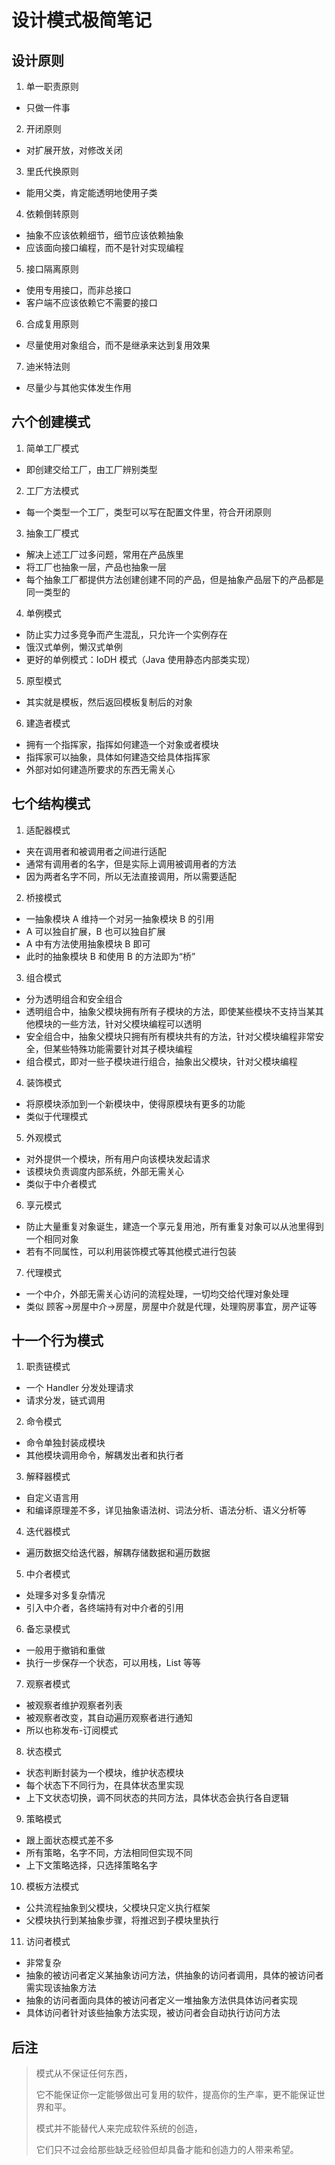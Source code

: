 # 设计模式极简笔记

## 设计原则

1. 单一职责原则
  - 只做一件事
2. 开闭原则
  - 对扩展开放，对修改关闭
3. 里氏代换原则
  - 能用父类，肯定能透明地使用子类
4. 依赖倒转原则
  - 抽象不应该依赖细节，细节应该依赖抽象
  - 应该面向接口编程，而不是针对实现编程
5. 接口隔离原则
  - 使用专用接口，而非总接口
  - 客户端不应该依赖它不需要的接口
6. 合成复用原则
  - 尽量使用对象组合，而不是继承来达到复用效果
7. 迪米特法则
  - 尽量少与其他实体发生作用

## 六个创建模式

1. 简单工厂模式
  - 即创建交给工厂，由工厂辨别类型
2. 工厂方法模式
  - 每一个类型一个工厂，类型可以写在配置文件里，符合开闭原则
3. 抽象工厂模式
  - 解决上述工厂过多问题，常用在产品族里
  - 将工厂也抽象一层，产品也抽象一层
  - 每个抽象工厂都提供方法创建创建不同的产品，但是抽象产品层下的产品都是同一类型的
4. 单例模式
  - 防止实力过多竞争而产生混乱，只允许一个实例存在
  - 饿汉式单例，懒汉式单例
  - 更好的单例模式：IoDH 模式（Java 使用静态内部类实现）
5. 原型模式
  - 其实就是模板，然后返回模板复制后的对象
6. 建造者模式
  - 拥有一个指挥家，指挥如何建造一个对象或者模块
  - 指挥家可以抽象，具体如何建造交给具体指挥家
  - 外部对如何建造所要求的东西无需关心

## 七个结构模式

1. 适配器模式
  - 夹在调用者和被调用者之间进行适配
  - 通常有调用者的名字，但是实际上调用被调用者的方法
  - 因为两者名字不同，所以无法直接调用，所以需要适配
2. 桥接模式
  - 一抽象模块 A 维持一个对另一抽象模块 B 的引用
  - A 可以独自扩展，B 也可以独自扩展
  - A 中有方法使用抽象模块 B 即可
  - 此时的抽象模块 B 和使用 B 的方法即为“桥”
3. 组合模式
  - 分为透明组合和安全组合
  - 透明组合中，抽象父模块拥有所有子模块的方法，即使某些模块不支持当某其他模块的一些方法，针对父模块编程可以透明
  - 安全组合中，抽象父模块只拥有所有模块共有的方法，针对父模块编程非常安全，但某些特殊功能需要针对其子模块编程
  - 组合模式，即对一些子模块进行组合，抽象出父模块，针对父模块编程
4. 装饰模式
  - 将原模块添加到一个新模块中，使得原模块有更多的功能
  - 类似于代理模式
5. 外观模式
  - 对外提供一个模块，所有用户向该模块发起请求
  - 该模块负责调度内部系统，外部无需关心
  - 类似于中介者模式
6. 享元模式
  - 防止大量重复对象诞生，建造一个享元复用池，所有重复对象可以从池里得到一个相同对象
  - 若有不同属性，可以利用装饰模式等其他模式进行包装
7. 代理模式
  - 一个中介，外部无需关心访问的流程处理，一切均交给代理对象处理
  - 类似 顾客->房屋中介->房屋，房屋中介就是代理，处理购房事宜，房产证等

## 十一个行为模式

1. 职责链模式
  - 一个 Handler 分发处理请求
  - 请求分发，链式调用
2. 命令模式
  - 命令单独封装成模块
  - 其他模块调用命令，解耦发出者和执行者
3. 解释器模式
  - 自定义语言用
  - 和编译原理差不多，详见抽象语法树、词法分析、语法分析、语义分析等
4. 迭代器模式
  - 遍历数据交给迭代器，解耦存储数据和遍历数据
5. 中介者模式
  - 处理多对多复杂情况
  - 引入中介者，各终端持有对中介者的引用
6. 备忘录模式
  - 一般用于撤销和重做
  - 执行一步保存一个状态，可以用栈，List 等等
7. 观察者模式
  - 被观察者维护观察者列表
  - 被观察者改变，其自动遍历观察者进行通知
  - 所以也称发布-订阅模式
8. 状态模式
  - 状态判断封装为一个模块，维护状态模块
  - 每个状态下不同行为，在具体状态里实现
  - 上下文状态切换，调不同状态的共同方法，具体状态会执行各自逻辑
9. 策略模式
  - 跟上面状态模式差不多
  - 所有策略，名字不同，方法相同但实现不同
  - 上下文策略选择，只选择策略名字
10. 模板方法模式
  - 公共流程抽象到父模块，父模块只定义执行框架
  - 父模块执行到某抽象步骤，将推迟到子模块里执行
11. 访问者模式
   - 非常复杂
   - 抽象的被访问者定义某抽象访问方法，供抽象的访问者调用，具体的被访问者需实现该抽象方法
   - 抽象的访问者面向具体的被访问者定义一堆抽象方法供具体访问者实现
   - 具体访问者针对该些抽象方法实现，被访问者会自动执行访问方法

## 后注

> 模式从不保证任何东西，
>
> 它不能保证你一定能够做出可复用的软件，提高你的生产率，更不能保证世界和平。
>
> 模式并不能替代人来完成软件系统的创造，
>
> 它们只不过会给那些缺乏经验但却具备才能和创造力的人带来希望。
>

